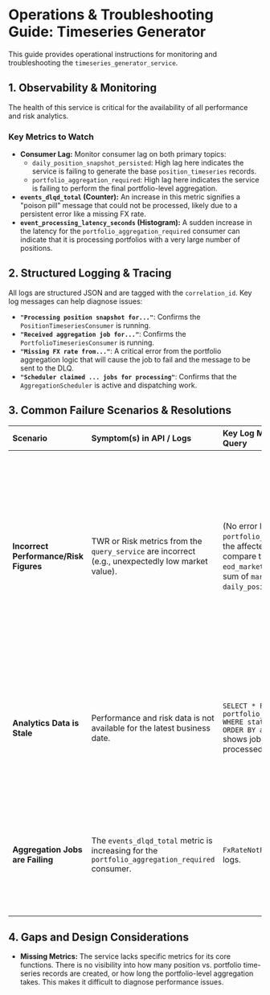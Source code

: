 # Operations & Troubleshooting Guide: Timeseries Generator

This guide provides operational instructions for monitoring and troubleshooting the `timeseries_generator_service`.

## 1. Observability & Monitoring

The health of this service is critical for the availability of all performance and risk analytics.

### Key Metrics to Watch

* **Consumer Lag:** Monitor consumer lag on both primary topics:
    * `daily_position_snapshot_persisted`: High lag here indicates the service is failing to generate the base `position_timeseries` records.
    * `portfolio_aggregation_required`: High lag here indicates the service is failing to perform the final portfolio-level aggregation.
* **`events_dlqd_total` (Counter):** An increase in this metric signifies a "poison pill" message that could not be processed, likely due to a persistent error like a missing FX rate.
* **`event_processing_latency_seconds` (Histogram):** A sudden increase in the latency for the `portfolio_aggregation_required` consumer can indicate that it is processing portfolios with a very large number of positions.

## 2. Structured Logging & Tracing

All logs are structured JSON and are tagged with the `correlation_id`. Key log messages can help diagnose issues:

* **`"Processing position snapshot for..."`**: Confirms the `PositionTimeseriesConsumer` is running.
* **`"Received aggregation job for..."`**: Confirms the `PortfolioTimeseriesConsumer` is running.
* **`"Missing FX rate from..."`**: A critical error from the portfolio aggregation logic that will cause the job to fail and the message to be sent to the DLQ.
* **`"Scheduler claimed ... jobs for processing"`**: Confirms that the `AggregationScheduler` is active and dispatching work.

## 3. Common Failure Scenarios & Resolutions

| Scenario | Symptom(s) in API / Logs | Key Log Message(s) / DB Query | Resolution / Action |
| :--- | :--- | :--- | :--- |
| **Incorrect Performance/Risk Figures** | TWR or Risk metrics from the `query_service` are incorrect (e.g., unexpectedly low market value). | (No error logs) Query `portfolio_timeseries` for the affected day and compare the `eod_market_value` to the sum of `market_value` from `daily_position_snapshots`. | **Cause:** This is a symptom of the known data integrity gap. The portfolio aggregation job likely ran on an incomplete set of that day's `position_timeseries` data. <br> **Resolution:** 1. Manually delete the incorrect row from `portfolio_timeseries`. 2. Manually update the corresponding `portfolio_aggregation_jobs` record status back to `PENDING`. The scheduler will then re-claim and re-run the job correctly once all position data is present. Escalate to developers to prioritize the RFC to fix this race condition. |
| **Analytics Data is Stale** | Performance and risk data is not available for the latest business date. | `SELECT * FROM portfolio_aggregation_jobs WHERE status = 'PENDING' ORDER BY aggregation_date;` shows jobs are not being processed. | **Cause:** The scheduler's eligibility logic is preventing jobs from being claimed. This almost always means the previous day's `portfolio_timeseries` record is missing, breaking the chain. <br> **Resolution:** Investigate why the previous day's job did not complete. Check the job status and service logs for that day. |
| **Aggregation Jobs are Failing** | The `events_dlqd_total` metric is increasing for the `portfolio_aggregation_required` consumer. | `FxRateNotFoundError` in the logs. | **Cause:** The portfolio aggregation logic requires an FX rate to convert a position's cash flows, but the rate is not in the database for that day. <br> **Resolution:** Ingest the missing FX rate data. Then, replay the message from the DLQ using the `tools/dlq_replayer.py` script. |

## 4. Gaps and Design Considerations

* **Missing Metrics:** The service lacks specific metrics for its core functions. There is no visibility into how many position vs. portfolio time-series records are created, or how long the portfolio-level aggregation takes. This makes it difficult to diagnose performance issues.
